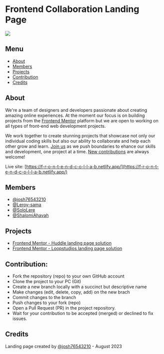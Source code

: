 # Frontend Collaboration Landing Page

![](./screenshot.png)

## Menu

- [About](#about)
- [Members](#members)
- [Projects](#projects)
- [Contribution](#contribution)
- [Credits](#credits)

## About

We're a team of designers and developers passionate about creating amazing online experiences. At the moment our focus is on building projects from the [Frontend Mentor](https://www.frontendmentor.io/) platform but we are open to working on all types of front-end web development projects.

We work together to create stunning projects that showcase not only our individual coding skills but also our ability to collaborate and help each other grow and learn. [Join us](https://discord.gg/NYHfjtZE) as we push boundaries to ehance our skills and development, one project at a time. [New contributions](https://github.com/josh76543210/Frontend-collaboration-landing-page)</a> are always welcome!

Live site: [https://f-r-o-n-t-e-n-d-c-o-l-l-a-b.netlify.app/](https://f-r-o-n-t-e-n-d-c-o-l-l-a-b.netlify.app/)

## Members

- [@josh76543210](https://github.com/josh76543210)
- [@Leroy-sama](https://github.com/Leroy-sama)
- [@SoloLere](https://github.com/SoloLere)
- [@ShalomiAhavah](https://github.com/ShalomiAhavah)

## Projects

- [Frontend Mentor - Huddle landing page solution](https://wonderful-cranachan-afb020.netlify.app/)
- [Frontend Mentor - Loopstudios landing page solution](https://frontend-mentor-loopstudios-page.netlify.app/)

## Contribution:

- Fork the repository (repo) to your own GitHub account
- Clone the project to your PC (Git)
- Create a new branch locally with a succinct but descriptive name
- Make changes (edit, delete, copy, add) on the new brach
- Commit changes to the branch
- Push changes to your fork (repo)
- Open a Pull Request (PR) in the project repository.
- Wait for your contribution to be accepted (merged) or declined to fix issues.

## Credits

Landing page created by [@josh76543210](https://github.com/josh76543210) - August 2023
